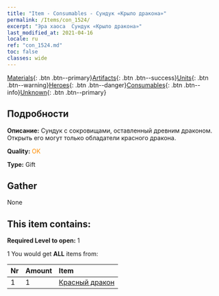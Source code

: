 ```yaml
---
title: "Item - Consumables - Сундук «Крыло дракона»"
permalink: /Items/con_1524/
excerpt: "Эра хаоса  Сундук «Крыло дракона»"
last_modified_at: 2021-04-16
locale: ru
ref: "con_1524.md"
toc: false
classes: wide
---
```

 [Materials](/ru/Items/){: .btn .btn--primary}[Artifacts](/ru/Items/Artifacts/){: .btn .btn--success}[Units](/ru/Items/Units/){: .btn .btn--warning}[Heroes](/ru/Items/Heroes/){: .btn .btn--danger}[Consumables](/ru/Items/Consumables/){: .btn .btn--info}[Unknown](/ru/Items/Unknown/){: .btn .btn--primary}

## Подробности
 **Описание:** Сундук с сокровищами, оставленный древним драконом. Открыть его могут только обладатели красного дракона.

 **Quality:** <span style="color: #FF8C00">OK</span>

 **Type:** Gift

## Gather

  None

## This item contains:

 **Required Level to open:** 1

 1 You would get **ALL** items  from:

  | Nr | Amount |     Item    |
  |:---|:-------|:------------|
  | 1 | 1 | [Красный дракон](/ru/Items/unt_251/) |  | 
